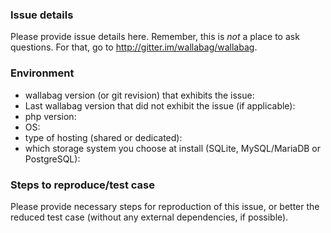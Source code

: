 ### Issue details

Please provide issue details here.
Remember, this is _not_ a place to ask questions. For that, go to http://gitter.im/wallabag/wallabag.

### Environment

* wallabag version (or git revision) that exhibits the issue:
* Last wallabag version that did not exhibit the issue (if applicable):
* php version:
* OS:
* type of hosting (shared or dedicated):
* which storage system you choose at install (SQLite, MySQL/MariaDB or PostgreSQL):

### Steps to reproduce/test case

Please provide necessary steps for reproduction of this issue, or better the
reduced test case (without any external dependencies, if possible).
